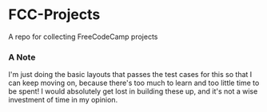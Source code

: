 # FCC-Projects

A repo for collecting FreeCodeCamp projects

### A Note

I'm just doing the basic layouts that passes the test cases for this so that I can keep moving on, because there's too much to learn and too little time to be spent! I would absolutely get lost in building these up, and it's not a wise investment of time in my opinion.
